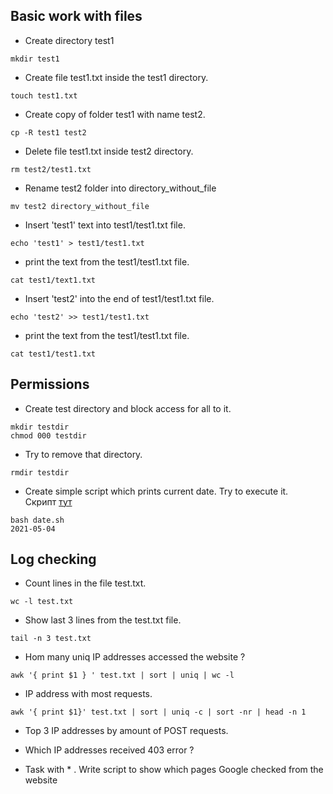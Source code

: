 ## Basic work with files

-    Create directory test1    
```      
mkdir test1       
```  
- Create file test1.txt inside the test1 directory.  
``` 
touch test1.txt  
```   
-    Create copy of folder test1 with name test2.   
``` 
cp -R test1 test2  
```    
-    Delete file test1.txt inside test2 directory.  
```  
rm test2/test1.txt  
```    
-    Rename test2 folder into directory_without_file
```  
mv test2 directory_without_file  
```  
-    Insert 'test1' text into test1/test1.txt file.  
``` 
echo 'test1' > test1/test1.txt  
```  
-    print the text from the test1/test1.txt file.
```  
cat test1/text1.txt
```    
-    Insert 'test2' into the end of test1/test1.txt file.  
```  
echo 'test2' >> test1/test1.txt  
```
-    print the text from the test1/test1.txt file.
```  
cat test1/test1.txt  
```   
## Permissions

-   Create test directory and block access for all to it.
```  
mkdir testdir      
chmod 000 testdir  
```  
-   Try to remove that directory.
``` 
rmdir testdir  
```  

-    Create simple script which prints current date. Try to execute it.  
Скрипт [тут](https://github.com/denysrad/test_ggs/blob/main/date.sh)    
```console      
bash date.sh
2021-05-04
```    

## Log checking

-  Count lines in the file test.txt.
```   
wc -l test.txt   
```  

- Show last 3 lines from the test.txt file. 
```  
tail -n 3 test.txt  
```  

-  Hom many uniq IP addresses accessed the website ? 
```  
awk '{ print $1 } ' test.txt | sort | uniq | wc -l  
```  

-  IP address with most requests.  
```  
awk '{ print $1}' test.txt | sort | uniq -c | sort -nr | head -n 1  
```  

-  Top 3 IP addresses by amount of POST requests.


-  Which IP addresses received 403 error ? 


- Task with * . Write script to show which pages Google checked from the website 

